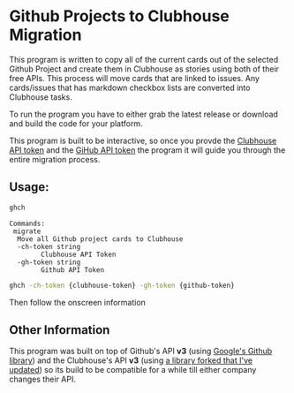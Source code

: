 # Github Projects to Clubhouse Migration

This program is written to copy all of the current cards out of the selected Github Project and create them
 in Clubhouse as stories using both of their free APIs. This process will move cards that are linked to issues.
Any cards/issues that has markdown checkbox lists are converted into Clubhouse tasks.

To run the program you have to either grab the latest release or download and build the code for your platform.

This program is built to be interactive, so once you provde the [Clubhouse API token](https://app.clubhouse.io/settings/account/api-tokens)
 and the [GiHub API token](https://github.com/settings/tokens) the program it will guide you through the entire migration process.


## Usage:

```sh
ghch
```
```
Commands:
 migrate
  Move all Github project cards to Clubhouse
  -ch-token string
        Clubhouse API Token
  -gh-token string
        Github API Token
```
```sh
ghch -ch-token {clubhouse-token} -gh-token {github-token}
```
Then follow the onscreen information


## Other Information

This program was built on top of Github's API **v3** (using [Google's Github library](https://github.com/google/go-github)) and
 the Clubhouse's API **v3** (using [a library forked that I've updated](https://github.com/nhalstead/clubhouse)) so its build
 to be compatible for a while till either company changes their API.
